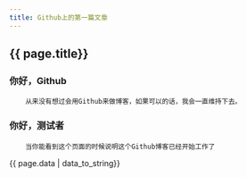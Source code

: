```yaml
---
title: Github上的第一篇文章
---
```


## {{ page.title}}

### 你好，Github
        从来没有想过会用Github来做博客，如果可以的话，我会一直维持下去。

### 你好，测试者
        当你能看到这个页面的时候说明这个Github博客已经开始工作了

{{ page.data | data_to_string}}
